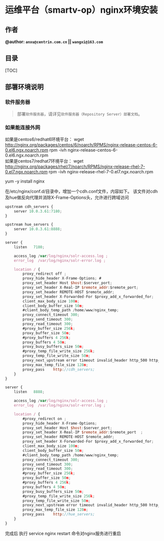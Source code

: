 # 运维平台（smartv-op）nginx环境安装

## 作者

**@author: `anxu@centrin.com.cn` || `wangxi@163.com`**

## 目录

[TOC]

## 部署环境说明

### 软件服务器
> 部署`软件服务器`，请详见`软件服务器（Repository Server）部署文档`。

### 如果能连接外网
如果是centos6/redhat6环境平台：
wget http://nginx.org/packages/centos/6/noarch/RPMS/nginx-release-centos-6-0.el6.ngx.noarch.rpm
rpm -ivh nginx-release-centos-6-0.el6.ngx.noarch.rpm     
如果是centos7/redhat7环境平台：
wget http://nginx.org/packages/rhel/7/noarch/RPMS/nginx-release-rhel-7-0.el7.ngx.noarch.rpm
rpm -ivh nginx-release-rhel-7-0.el7.ngx.noarch.rpm

yum -y install nginx

在/etc/nginx/conf.d/目录中，增加一个cdh.conf文件，内容如下。
该文件对cdh及hue做反向代理并消除X-Frame-Options头，允许进行跨域访问

``` javascript 
upstream cdh_servers {
    server 10.0.3.61:7180;    
}

upstream hue_servers {
    server 10.0.3.61:8888;    
}

server {
    listen   7180;

    access_log /var/log/nginx/solr-access.log ;
    error_log  /var/log/nginx/solr-error.log ;

    location / {
        proxy_redirect off ;
        proxy_hide_header X-Frame-Options; # 
        proxy_set_header Host $host:$server_port;
        proxy_set_header X-Real-IP $remote_addr:$remote_port;
        proxy_set_header REMOTE-HOST $remote_addr;
        proxy_set_header X-Forwarded-For $proxy_add_x_forwarded_for;
        client_max_body_size 100m;
        client_body_buffer_size 50m;
        #client_body_temp_path /home/www/nginx_temp;
        proxy_connect_timeout 300;
        proxy_send_timeout 300;
        proxy_read_timeout 300;
        #proxy_buffer_size 256k;
        proxy_buffer_size 50m;
        #proxy_buffers 4 256k;
        proxy_buffers 4 50m;
        proxy_busy_buffers_size 50m;
        #proxy_temp_file_write_size 256k;
        proxy_temp_file_write_size 50m;
        proxy_next_upstream error timeout invalid_header http_500 http_503 http_404;
        proxy_max_temp_file_size 128m;
        proxy_pass    http://cdh_servers;
    }
}

server {
    listen   8888;

    access_log /var/log/nginx/solr-access.log ;
    error_log  /var/log/nginx/solr-error.log ;

    location / {
        #proxy_redirect on ;
        proxy_hide_header X-Frame-Options;
        proxy_set_header Host $host:$server_port;
        proxy_set_header X-Real-IP $remote_addr:$remote_port  ;
        proxy_set_header REMOTE-HOST $remote_addr;
        proxy_set_header X-Forwarded-For $proxy_add_x_forwarded_for;
        client_max_body_size 100m;
        client_body_buffer_size 50m;
        #client_body_temp_path /home/www/nginx_temp;
        proxy_connect_timeout 300;
        proxy_send_timeout 300;
        proxy_read_timeout 300;
        #proxy_buffer_size 256k;
        proxy_buffer_size 50m;
        #proxy_buffers 4 256k;
        proxy_buffers 4 50m;
        proxy_busy_buffers_size 50m;
        #proxy_temp_file_write_size 256k;
        proxy_temp_file_write_size 50m;
        proxy_next_upstream error timeout invalid_header http_500 http_503 http_404;
        proxy_max_temp_file_size 128m;
        proxy_pass    http://hue_servers;
    }
}
```

完成后 执行 service nginx restart 命令对nginx服务进行重启
